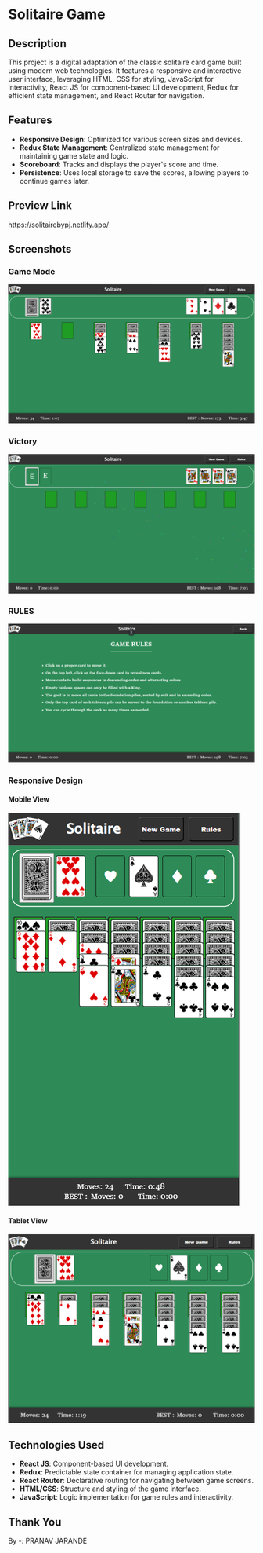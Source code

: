 # Solitaire Game

## Description
This project is a digital adaptation of the classic solitaire card game built using modern web technologies. It features a responsive and interactive user interface, leveraging HTML, CSS for styling, JavaScript for interactivity, React JS for component-based UI development, Redux for efficient state management, and React Router for navigation.

## Features

- **Responsive Design**: Optimized for various screen sizes and devices.
- **Redux State Management**: Centralized state management for maintaining game state and logic.
- **Scoreboard**: Tracks and displays the player's score and time.
- **Persistence**: Uses local storage to save the scores, allowing players to continue games later.

## Preview Link 
https://solitairebypj.netlify.app/

## Screenshots

### Game Mode
![Main Menu Screenshot](IMG1.png)

### Victory
![Multiplayer Mode Screenshot](IMG2.png)

### RULES
![Play with AI Mode Screenshot](IMG3.png)

### Responsive Design
#### Mobile View
![Mobile View Screenshot](IMG4.png)

#### Tablet View
![Tablet View Screenshot](IMG5.png)


## Technologies Used

- **React JS**: Component-based UI development.
- **Redux**: Predictable state container for managing application state.
- **React Router**: Declarative routing for navigating between game screens.
- **HTML/CSS**: Structure and styling of the game interface.
- **JavaScript**: Logic implementation for game rules and interactivity.

## Thank You
By -: PRANAV JARANDE